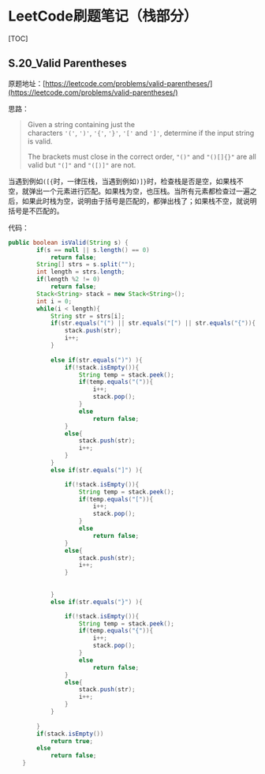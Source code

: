 # LeetCode刷题笔记（栈部分）

[TOC]

## S.20_Valid Parentheses

原题地址：[https://leetcode.com/problems/valid-parentheses/](https://leetcode.com/problems/valid-parentheses/)

思路：

> Given a string containing just the characters `'('`, `')'`, `'{'`, `'}'`, `'['` and `']'`, determine if the input string is valid.
>
> The brackets must close in the correct order, `"()"` and `"()[]{}"` are all valid but `"(]"` and `"([)]"` are not.

​	当遇到例如`([{`时，一律压栈，当遇到例如`)]}`时，检查栈是否是空，如果栈不空，就弹出一个元素进行匹配。如果栈为空，也压栈。当所有元素都检查过一遍之后，如果此时栈为空，说明由于括号是匹配的，都弹出栈了；如果栈不空，就说明括号是不匹配的。

代码：

```java
public boolean isValid(String s) {
        if(s == null || s.length() == 0)
        	return false;
        String[] strs = s.split("");
        int length = strs.length;
        if(length %2 != 0)
        	return false;
        Stack<String> stack = new Stack<String>();
        int i = 0;
        while(i < length){
        	String str = strs[i];
        	if(str.equals("(") || str.equals("[") || str.equals("{")){
        		stack.push(str);
        		i++;
        	}
        	
        	else if(str.equals(")") ){
        		if(!stack.isEmpty()){
        			String temp = stack.peek();
        			if(temp.equals("(")){
            			i++;
            			stack.pop();
            		}
        			else
        				return false;
        		}
        		else{
        			stack.push(str);
        			i++;
        		}
        	}
        	else if(str.equals("]") ){

        		if(!stack.isEmpty()){
        			String temp = stack.peek();
        			if(temp.equals("[")){
            			i++;
            			stack.pop();
            		}
        			else
        				return false;
        		}
        		else{
        			stack.push(str);
        			i++;
        		}
        	
        		
        	}
        	else if(str.equals("}") ){

        		if(!stack.isEmpty()){
        			String temp = stack.peek();
        			if(temp.equals("{")){
            			i++;
            			stack.pop();
            		}
        			else
        				return false;
        		}
        		else{
        			stack.push(str);
        			i++;
        		}
        	}
        		
        }
        if(stack.isEmpty())
        	return true;
        else
        	return false;
    }
```

